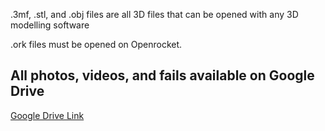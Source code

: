 .3mf, .stl, and .obj files are all 3D files that can be opened with any 3D modelling software


.ork files must be opened on Openrocket.

## All photos, videos, and fails available on Google Drive
[Google Drive Link](https://drive.google.com/drive/folders/1IG1JTHo-duDjUg79sSwUV432IB6ve6pL?usp=sharing)

